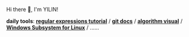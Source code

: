 Hi there 👋, I'm YILIN! 

<!--
**YILIN1031/YILIN1031** is a ✨ _special_ ✨ repository because its `README.md` (this file) appears on your GitHub profile.

Here are some ideas to get you started:

- 🔭 I’m currently working on ...
- 🌱 I’m currently learning ...
- 👯 I’m looking to collaborate on ...
- 🤔 I’m looking for help with ...
- 💬 Ask me about ...
- 📫 How to reach me: ...
- 😄 Pronouns: ...
- ⚡ Fun fact: ...
-->

**daily tools**: **[regular expressions tutorial](https://regexone.com/)** / **[git docs](https://git-scm.com/doc)** / **[algorithm visual](https://visualgo.net/en)** / **[Windows Subsystem for Linux](https://learn.microsoft.com/en-us/windows/wsl/)** / ......

